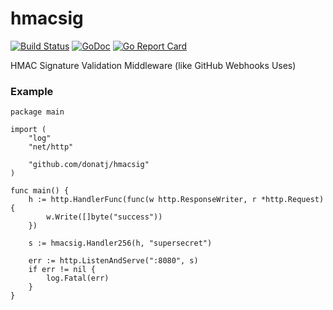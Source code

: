 # hmacsig

[![Build Status](https://travis-ci.org/donatj/hmacsig.svg?branch=master)](https://travis-ci.org/donatj/hmacsig)
[![GoDoc](https://godoc.org/github.com/donatj/hmacsig?status.svg)](https://godoc.org/github.com/donatj/hmacsig)
[![Go Report Card](https://goreportcard.com/badge/github.com/donatj/hmacsig)](https://goreportcard.com/report/github.com/donatj/hmacsig)

HMAC Signature Validation Middleware (like GitHub Webhooks Uses)

### Example

```golang
package main

import (
	"log"
	"net/http"

	"github.com/donatj/hmacsig"
)

func main() {
	h := http.HandlerFunc(func(w http.ResponseWriter, r *http.Request) {
		w.Write([]byte("success"))
	})

	s := hmacsig.Handler256(h, "supersecret")

	err := http.ListenAndServe(":8080", s)
	if err != nil {
		log.Fatal(err)
	}
}
```
